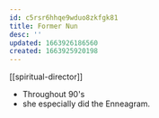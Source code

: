 ```yaml
---
id: c5rsr6hhqe9wduo8zkfgk81
title: Former Nun
desc: ''
updated: 1663926186560
created: 1663925920198
---
```

[[spiritual-director]]
- Throughout 90's
- she especially did the Enneagram.
